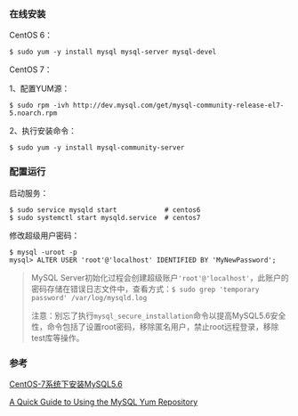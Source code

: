 ### 在线安装

CentOS 6：

```
$ sudo yum -y install mysql mysql-server mysql-devel
```

CentOS 7：

1、配置YUM源：

```
$ sudo rpm -ivh http://dev.mysql.com/get/mysql-community-release-el7-5.noarch.rpm
```

2、执行安装命令：

```
$ sudo yum -y install mysql-community-server
```

### 配置运行

启动服务：

```
$ sudo service mysqld start            # centos6
$ sudo systemctl start mysqld.service  # centos7
```

修改超级用户密码：

```
$ mysql -uroot -p
mysql> ALTER USER 'root'@'localhost' IDENTIFIED BY 'MyNewPassword';
```


>  MySQL Server初始化过程会创建超级账户`'root'@'localhost'`，此账户的密码存储在错误日志文件中，查看方式：`$ sudo grep 'temporary password' /var/log/mysqld.log`
>
>  注意：别忘了执行`mysql_secure_installation`命令以提高MySQL5.6安全性，命令包括了设置root密码，移除匿名用户，禁止root远程登录，移除test库等操作。

### 参考

[CentOS-7系统下安装MySQL5.6](https://www.cnblogs.com/joah-q/p/7774274.html)

[A Quick Guide to Using the MySQL Yum Repository](https://dev.mysql.com/doc/mysql-yum-repo-quick-guide/en/)